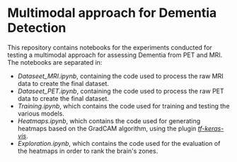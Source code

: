 # Multimodal approach for Dementia Detection
 
This repository contains notebooks for the experiments conducted for testing a multimodal approach for assessing Dementia from PET and MRI. The notebooks are separated in:
- *Dataseet_MRI.ipynb*, containing the code used to process the raw MRI data to create the final dataset.
- *Dataseet_PET.ipynb*, containing the code used to process the raw PET data to create the final dataset.
- *Training.ipynb*, which contains the code used for training and testing the various models.
- *Heatmaps.ipynb*, which contains the code used for generating heatmaps based on the GradCAM algorithm, using the plugin [*tf-keras-vis*](https://github.com/keisen/tf-keras-vis).
- *Exploration.ipynb*, which contains the code used for the evaluation of the heatmaps in order to rank the brain's zones.
